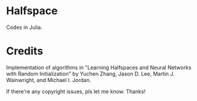 # Halfspace

Codes in Julia.

# Credits

Implementation of algorithms in "Learning Halfspaces and Neural Networks with Random Initialization" 
by Yuchen Zhang, Jason D. Lee, Martin J. Wainwright, and Michael I. Jordan.

If there're any copyright issues, pls let me know. Thanks!

